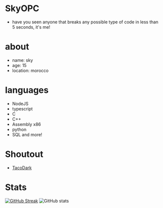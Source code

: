 # SkyOPC
- have you seen anyone that breaks any possible type of code in less than 5 seconds, it's me!
# about
- name: sky
- age: 15 
- location: morocco
# languages
- NodeJS
- typescript
- C
- C++
- Assembly x86
- python 
- SQL and more!
# Shoutout
- [TacoDark](https://github.com/TacoDark)
# Stats
[![GitHub Streak](https://streak-stats.demolab.com?user=SkyOPC&theme=onedark&hide_border=true)](https://git.io/streak-stats)
![GitHub stats](https://github-readme-stats.vercel.app/api?username=SkyOPC&show_icons=true&theme=radical)
